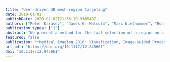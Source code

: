 ```yaml
---
title: "User-driven 3D mesh region targeting"
date: 2010-01-01
publishDate: 2020-07-02T21:36:10.938546Z
authors: ["Peter Karasev", "James G. Malcolm", "Marc Niethammer", "Ron Kikinis", "Allen R. Tannenbaum"]
publication_types: ["1"]
abstract: "We present a method for the fast selection of a region on a 3D mesh using geometric information. This is done using a weighted arc length minimization with a conformal factor based on the mean curvature of the 3D surface. A careful analysis of the geometric estimation process enables our geometric curve shortening to use a reliable smooth estimate of curvature and its gradient. The result is a robust way for a user to easily interact with particular regions of a 3D mesh construced from medical imaging. We describe the applicability of the method for real-time clinician use. In this study, we focus on building a robust and semi-automatic method for extracting selected folds on the cortical surface, specifically for isolating gyri by drawing a curve along the surrounding sulci. It is desirable to make this process semi-automatic because manually drawing a curve through the complex 3D mesh is extremely tedious, while automatic methods cannot realistically be expected to select the exact closed contour a user desires for a given dataset. In the technique described here, a user places a handful of seed points surrounding the gyri of interest; an initial curve is made from these points which then evolves to capture the region. We refer to this user-driven procedure as targeting or selection interchangeably."
featured: false
publication: "*Medical Imaging 2010: Visualization, Image-Guided Procedures, and Modeling, San Diego, California, United States, 13-18 February 2010*"
url_pdf: "https://doi.org/10.1117/12.845661"
doi: "10.1117/12.845661"
---
```


